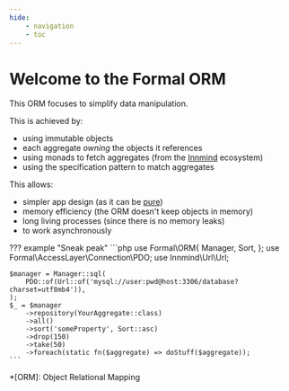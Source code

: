 ```yaml
---
hide:
    - navigation
    - toc
---
```


# Welcome to the Formal ORM

This ORM focuses to simplify data manipulation.

This is achieved by:

- using immutable objects
- each aggregate _owning_ the objects it references
- using monads to fetch aggregates (from the [Innmind](https://innmind.github.io/documentation/getting-started/handling-data/) ecosystem)
- using the specification pattern to match aggregates

This allows:

- simpler app design (as it can be [pure](https://innmind.github.io/documentation/philosophy/oop-fp/#purity))
- memory efficiency (the ORM doesn't keep objects in memory)
- long living processes (since there is no memory leaks)
- to work asynchronously

??? example "Sneak peak"
    ```php
    use Formal\ORM\{
        Manager,
        Sort,
    };
    use Formal\AccessLayer\Connection\PDO;
    use Innmind\Url\Url;

    $manager = Manager::sql(
        PDO::of(Url::of('mysql://user:pwd@host:3306/database?charset=utf8mb4')),
    );
    $_ = $manager
        ->repository(YourAggregate::class)
        ->all()
        ->sort('someProperty', Sort::asc)
        ->drop(150)
        ->take(50)
        ->foreach(static fn($aggregate) => doStuff($aggregate));
    ```

*[ORM]: Object Relational Mapping
